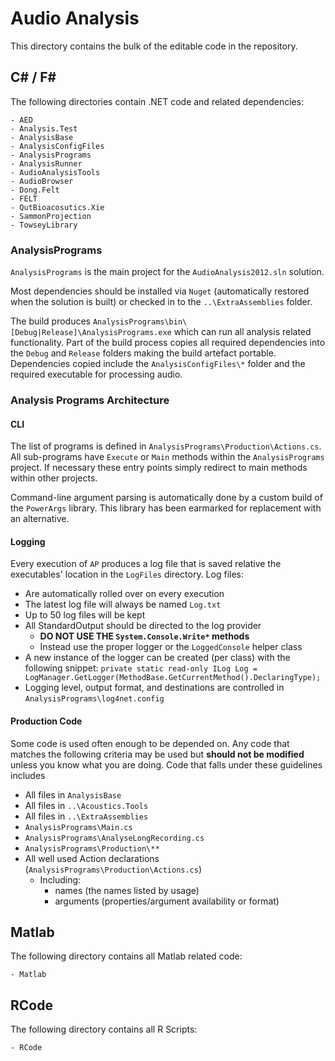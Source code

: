 # Audio Analysis

This directory contains the bulk of the editable code in the repository.

## C\# / F\# 

The following directories contain .NET code and related dependencies:


	- AED
	- Analysis.Test
	- AnalysisBase
	- AnalysisConfigFiles
	- AnalysisPrograms
	- AnalysisRunner
	- AudioAnalysisTools
	- AudioBrowser
	- Dong.Felt
	- FELT
	- QutBioacosutics.Xie
	- SammonProjection
	- TowseyLibrary

### AnalysisPrograms
`AnalysisPrograms` is the main project for the `AudioAnalysis2012.sln` solution. 

Most dependencies should be installed via `Nuget` (automatically restored when the solution is built) or checked in to the `..\ExtraAssemblies` folder.

The build produces `AnalysisPrograms\bin\[Debug|Release]\AnalysisPrograms.exe` which can run all analysis related functionality. Part of the build process copies all required dependencies into the `Debug` and `Release` folders making the build artefact portable. Dependencies copied include the `AnalysisConfigFiles\*` folder and the required executable for processing audio.

### Analysis Programs Architecture
#### CLI

The list of programs is defined in `AnalysisPrograms\Production\Actions.cs`. All sub-programs have `Execute` or `Main` methods within the `AnalysisPrograms` project. If necessary these entry points simply redirect to main methods within other projects.

Command-line argument parsing is automatically done by a custom build of the `PowerArgs` library. This library has been earmarked for replacement with an alternative.

#### Logging
Every execution of `AP` produces a log file that is saved relative the executables' location in the `LogFiles` directory. Log files:
 
- Are automatically rolled over on every execution
- The latest log file will always be named `Log.txt`
- Up to 50 log files will be kept
- All StandardOutput should be directed to the log provider
	- **DO NOT USE THE `System.Console.Write*` methods**
	- Instead use the proper logger or the `LoggedConsole` helper class
- A new instance of the logger can be created (per class) with the following snippet:
    `private static read-only ILog Log = LogManager.GetLogger(MethodBase.GetCurrentMethod().DeclaringType);`
- Logging level, output format, and destinations are controlled in `AnalysisPrograms\log4net.config`

#### Production Code
Some code is used often enough to be depended on. Any code that matches the following criteria may be used but __should not be modified__ unless you know what you are doing. Code that falls under these guidelines includes

- All files in `AnalysisBase`
- All files in `..\Acoustics.Tools`
- All files in `..\ExtraAssemblies`
- `AnalysisPrograms\Main.cs`
- `AnalysisPrograms\AnalyseLongRecording.cs`
- `AnalysisPrograms\Production\**`
- All well used Action declarations (`AnalysisPrograms\Production\Actions.cs`)
	- Including: 
		- names (the names listed by usage)
		- arguments (properties/argument availability or format)


## Matlab
The following directory contains all Matlab related code:

    - Matlab

## RCode
The following directory contains all R Scripts:

    - RCode